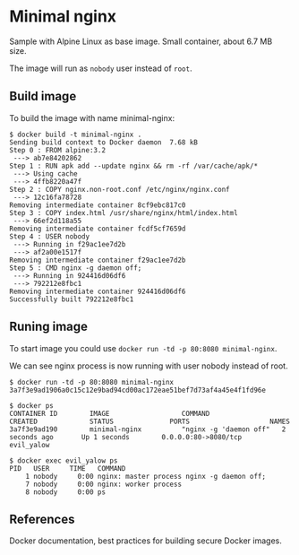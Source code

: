 # Minimal nginx

Sample with Alpine Linux as base image. Small container, about 6.7 MB size.

The image will run as `nobody` user instead of `root`.

## Build image

To build the image with name minimal-nginx:

```
$ docker build -t minimal-nginx .
Sending build context to Docker daemon  7.68 kB
Step 0 : FROM alpine:3.2
 ---> ab7e84202862
Step 1 : RUN apk add --update nginx && rm -rf /var/cache/apk/*
 ---> Using cache
 ---> 4ffb8220a47f
Step 2 : COPY nginx.non-root.conf /etc/nginx/nginx.conf
 ---> 12c16fa78728
Removing intermediate container 8cf9ebc817c0
Step 3 : COPY index.html /usr/share/nginx/html/index.html
 ---> 66ef2d118a55
Removing intermediate container fcdf5cf7659d
Step 4 : USER nobody
 ---> Running in f29ac1ee7d2b
 ---> af2a00e1517f
Removing intermediate container f29ac1ee7d2b
Step 5 : CMD nginx -g daemon off;
 ---> Running in 924416d06df6
 ---> 792212e8fbc1
Removing intermediate container 924416d06df6
Successfully built 792212e8fbc1
```

## Runing image

To start image you could use `docker run -td -p 80:8080 minimal-nginx`.

We can see nginx process is now running with user nobody instead of root.

```
$ docker run -td -p 80:8080 minimal-nginx
3a7f3e9ad1906a0c15c12e9bad94cd00ac172eae51bef7d73af4a45e4f1fd96e

$ docker ps
CONTAINER ID        IMAGE                  COMMAND                  CREATED             STATUS              PORTS                    NAMES
3a7f3e9ad190        minimal-nginx          "nginx -g 'daemon off"   2 seconds ago       Up 1 seconds        0.0.0.0:80->8080/tcp     evil_yalow

$ docker exec evil_yalow ps
PID   USER     TIME   COMMAND
    1 nobody     0:00 nginx: master process nginx -g daemon off;
    7 nobody     0:00 nginx: worker process
    8 nobody     0:00 ps
```

## References

Docker documentation, best practices for building secure Docker images.

